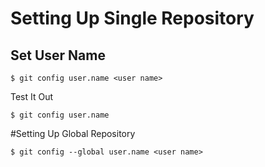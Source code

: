 

# Setting Up Single Repository
## Set User Name
```
$ git config user.name <user name>
```

Test It Out
```
$ git config user.name
```

#Setting Up Global Repository
```
$ git config --global user.name <user name>
```
